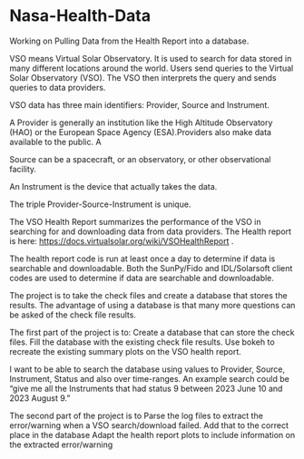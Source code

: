 # Nasa-Health-Data
Working on Pulling Data from the Health Report into a database.

VSO means Virtual Solar Observatory. It is used to search for data stored in many different locations around the world. Users send queries to the Virtual Solar Observatory (VSO). The VSO then interprets the query and sends queries to data providers. 

VSO data has three main identifiers: Provider, Source and Instrument.  

A Provider is generally an institution like the High Altitude Observatory (HAO) or the European Space Agency (ESA).Providers also make data available to the public. A 

Source can be a spacecraft, or an observatory, or other observational facility.

An Instrument is the device that actually takes the data.

The triple Provider-Source-Instrument is unique.


The VSO Health Report summarizes the performance of the VSO in searching for and downloading data from data providers. The Health report is here: https://docs.virtualsolar.org/wiki/VSOHealthReport .

The health report code is run at least once a day to determine if data is searchable and downloadable. Both the SunPy/Fido and IDL/Solarsoft client codes are used to determine if data are searchable and downloadable.

The project is to take the check files and create a database that stores the results. The advantage of using a database is that many more questions can be asked of the check file results.

The first part of the project is to:
Create a database that can store the check files.
Fill the database with the existing check file results.
Use bokeh to recreate the existing summary plots on the VSO health report.

I want to be able to search the database using values to Provider, Source, Instrument, Status and also over time-ranges. An example search could be “give me all the Instruments that had status 9 between 2023 June 10 and 2023 August 9.”

The second part of the project is to
Parse the log files to extract the error/warning when a VSO search/download failed.
Add that to the correct place in the database
Adapt the health report plots to include information on the extracted error/warning
